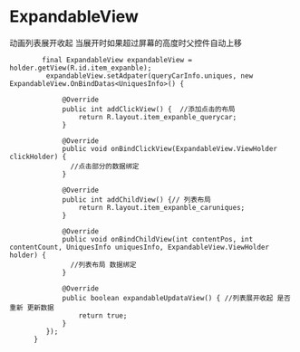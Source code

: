 # ExpandableView

动画列表展开收起
 当展开时如果超过屏幕的高度时父控件自动上移
 



            final ExpandableView expandableView = holder.getView(R.id.item_expanble);
             expandableView.setAdpater(queryCarInfo.uniques, new ExpandableView.OnBindDatas<UniquesInfo>() {
                
                 @Override
                 public int addClickView() {  //添加点击的布局 
                     return R.layout.item_expanble_querycar;
                 }

                 @Override
                 public void onBindClickView(ExpandableView.ViewHolder clickHolder) {
                   //点击部分的数据绑定
                 }

                 @Override
                 public int addChildView() {// 列表布局
                     return R.layout.item_expanble_caruniques;
                 }

                 @Override
                 public void onBindChildView(int contentPos, int contentCount, UniquesInfo uniquesInfo, ExpandableView.ViewHolder holder) {
                   //列表布局 数据绑定
                 }

                 @Override
                 public boolean expandableUpdataView() { //列表展开收起 是否重新 更新数据 
                     return true;
                 }
             });
          }
  
